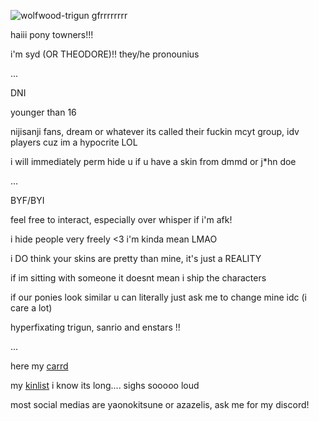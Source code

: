 ![wolfwood-trigun gfrrrrrrrr](https://github.com/kazugorou/kazugorou/assets/137842329/27599315-3ae6-4f86-9abd-d218f63e6497)

haiii pony towners!!! 

i'm syd (OR THEODORE)!!
they/he pronounius

...

DNI

younger than 16

nijisanji fans, dream or whatever its called their fuckin mcyt group, idv players cuz im a hypocrite LOL

i will immediately perm hide u if u have a skin from dmmd or j*hn doe

...

BYF/BYI

feel free to interact, especially over whisper if i'm afk!

i hide people very freely <3 i'm kinda mean LMAO

i DO think your skins are pretty than mine, it's just a REALITY

if im sitting with someone it doesnt mean i ship the characters

if our ponies look similar u can literally just ask me to change mine idc (i care a lot)

hyperfixating trigun, sanrio and enstars !!

...

here my [carrd](https://azazelis.carrd.co)

my [kinlist](https://listography.com/yaonokitsune) i know its long.... sighs sooooo loud

most social medias are yaonokitsune or azazelis, ask me for my discord!

